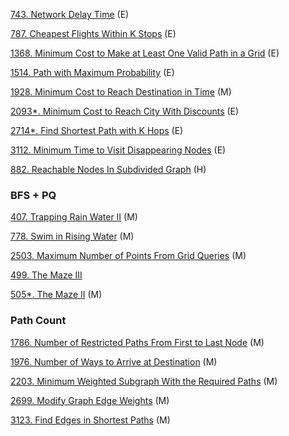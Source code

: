 
[743. Network Delay Time](https://github.com/tatadyj/leetcode/tree/main/743.network-delay-time) (E)

[787. Cheapest Flights Within K Stops](https://github.com/tatadyj/leetcode/tree/main/787.cheapest-flights-within-k-stops) (E)

[1368. Minimum Cost to Make at Least One Valid Path in a Grid](https://github.com/tatadyj/leetcode/tree/main/1368.minimum-cost-to-make-at-least-one-valid-path-in-a-grid) (E)

[1514. Path with Maximum Probability](https://github.com/tatadyj/leetcode/tree/main/1514.path-with-maximum-probability) (E)

[1928. Minimum Cost to Reach Destination in Time](https://github.com/tatadyj/leetcode/tree/main/1928.minimum-cost-to-reach-destination-in-time) (M)

[2093*. Minimum Cost to Reach City With Discounts](https://github.com/tatadyj/leetcode/tree/main/2093.minimum-cost-to-reach-city-with-discounts) (E)

[2714*. Find Shortest Path with K Hops](https://github.com/tatadyj/leetcode/tree/main/2714.find-shortest-path-with-k-hops) (E)

[3112. Minimum Time to Visit Disappearing Nodes](https://github.com/tatadyj/leetcode/tree/main/3112.minimum-time-to-visit-disappearing-nodes) (E)

[882. Reachable Nodes In Subdivided Graph](https://github.com/tatadyj/leetcode/tree/main/882.reachable-nodes-in-subdivided-graph) (H)



### BFS + PQ

[407. Trapping Rain Water II](https://github.com/wisdompeak/LeetCode/tree/master/BFS/407.Trapping-Rain-Water-II) (M)

[778. Swim in Rising Water](https://github.com/tatadyj/leetcode/tree/main/778.swim-in-rising-water) (M)

[2503. Maximum Number of Points From Grid Queries](https://github.com/tatadyj/leetcode/tree/main/2503.maximum-number-of-points-from-grid-queries) (M)



[499. The Maze III]()

[505*. The Maze II](https://github.com/tatadyj/leetcode/tree/main/505.the-maze-ii) (M)




### Path Count

[1786. Number of Restricted Paths From First to Last Node](https://github.com/tatadyj/leetcode/tree/main/1786.number-of-restricted-paths-from-first-to-last-node) (M)

[1976. Number of Ways to Arrive at Destination](https://github.com/tatadyj/leetcode/tree/main/1976.number-of-ways-to-arrive-at-destination) (M)

[2203. Minimum Weighted Subgraph With the Required Paths](https://github.com/tatadyj/leetcode/tree/main/2203.minimum-weighted-subgraph-with-the-required-paths) (M)

[2699. Modify Graph Edge Weights]() (M)

[3123. Find Edges in Shortest Paths](https://github.com/tatadyj/leetcode/tree/main/3123.find-edges-in-shortest-paths) (M)